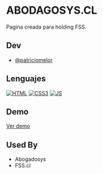 
# ABODAGOSYS.CL

Pagina creada para holding FSS.


## Dev

- [@patriciomelor](https://www.github.com/patriciomelor)


## Lenguajes

[![HTML](https://img.shields.io/badge/HTML-red.svg)](https://www.w3schools.com/html/default.asp)
[![CSS3](https://img.shields.io/badge/CSS3-blue.svg)](https://www.w3schools.com/css/default.asp)
[![JS](https://img.shields.io/badge/JS-yellow.svg)](https://www.w3schools.com/js/default.asp)


## Demo

[Ver demo](https://patriciomelor.github.io/Abogadosys.cl/)


## Used By

- Abogadosys
- FSS.cl


